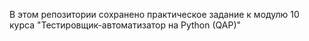 В этом репозитории сохранено практическое задание к модулю 10 курса "Тестировщик-автоматизатор на Python (QAP)"
